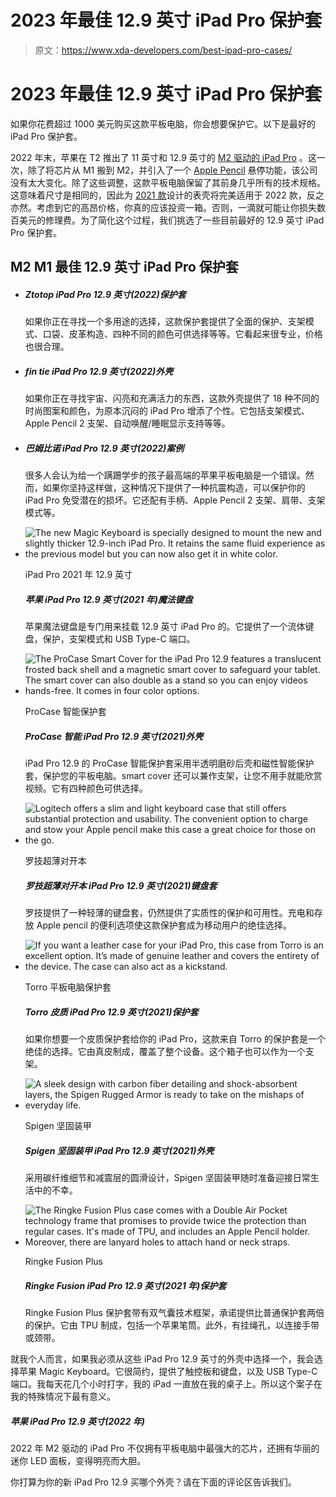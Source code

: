 # 2023 年最佳 12.9 英寸 iPad Pro 保护套

> 原文：<https://www.xda-developers.com/best-ipad-pro-cases/>

# 2023 年最佳 12.9 英寸 iPad Pro 保护套

如果你花费超过 1000 美元购买这款平板电脑，你会想要保护它。以下是最好的 iPad Pro 保护套。

2022 年末，苹果在 T2 推出了 11 英寸和 12.9 英寸的 [M2 驱动的 iPad Pro](https://www.xda-developers.com/best-apple-ipad-pro-deals/) 。这一次，除了将芯片从 M1 搬到 M2，并引入了一个 [Apple Pencil](https://www.xda-developers.com/apple-pencil-2-isnt-magic-wand-editorial/) 悬停功能，该公司没有太大变化。除了这些调整，这款平板电脑保留了其前身几乎所有的技术规格。这意味着尺寸是相同的，因此为 [2021 款](https://www.xda-developers.com/ipad-pro-2021-review/)设计的表壳将完美适用于 2022 款，反之亦然。考虑到它的高昂价格，你真的应该投资一箱。否则，一滴就可能让你损失数百美元的修理费。为了简化这个过程，我们挑选了一些目前最好的 12.9 英寸 iPad Pro 保护套。

## M2 M1 最佳 12.9 英寸 iPad Pro 保护套

*   ##### Ztotop iPad Pro 12.9 英寸(2022)保护套

    如果你正在寻找一个多用途的选择，这款保护套提供了全面的保护、支架模式、口袋、皮革构造、四种不同的颜色可供选择等等。它看起来很专业，价格也很合理。

*   ##### fin tie iPad Pro 12.9 英寸(2022)外壳

    如果你正在寻找宇宙、闪亮和充满活力的东西，这款外壳提供了 18 种不同的时尚图案和颜色，为原本沉闷的 iPad Pro 增添了个性。它包括支架模式、Apple Pencil 2 支架、自动唤醒/睡眠显示支持等等。

*   ##### 巴姆比诺 iPad Pro 12.9 英寸(2022)案例

    很多人会认为给一个蹒跚学步的孩子最高端的苹果平板电脑是一个错误。然而，如果你坚持这样做，这种情况下提供了一种抗震构造，可以保护你的 iPad Pro 免受潜在的损坏。它还配有手柄、Apple Pencil 2 支架、肩带、支架模式等。

*   <picture>![The new Magic Keyboard is specially designed to mount the new and slightly thicker 12.9-inch iPad Pro. It retains the same fluid experience as the previous model but you can now also get it in white color.](img/05c1f04ccaaabec872f05fa718ce7290.png)</picture>

    iPad Pro 2021 年 12.9 英寸

    ##### 苹果 iPad Pro 12.9 英寸(2021 年)魔法键盘

    苹果魔法键盘是专门用来挂载 12.9 英寸 iPad Pro 的。它提供了一个流体键盘，保护，支架模式和 USB Type-C 端口。

*   <picture>![The ProCase Smart Cover for the iPad Pro 12.9 features a translucent frosted back shell and a magnetic smart cover to safeguard your tablet. The smart cover can also double as a stand so you can enjoy videos hands-free. It comes in four color options.](img/0a2a529a3768e025db8900ff2e2198b1.png)</picture>

    ProCase 智能保护套

    ##### ProCase 智能 iPad Pro 12.9 英寸(2021)外壳

    iPad Pro 12.9 的 ProCase 智能保护套采用半透明磨砂后壳和磁性智能保护套，保护您的平板电脑。smart cover 还可以兼作支架，让您不用手就能欣赏视频。它有四种颜色可供选择。

*   <picture>![Logitech offers a slim and light keyboard case that still offers substantial protection and usability. The convenient option to charge and stow your Apple pencil make this case a great choice for those on the go.](img/67c2cebd7e07cceda75cca372327c83b.png)</picture>

    罗技超薄对开本

    ##### 罗技超薄对开本 iPad Pro 12.9 英寸(2021)键盘套

    罗技提供了一种轻薄的键盘套，仍然提供了实质性的保护和可用性。充电和存放 Apple pencil 的便利选项使这款保护套成为移动用户的绝佳选择。

*   <picture>![If you want a leather case for your iPad Pro, this case from Torro is an excellent option. It’s made of genuine leather and covers the entirety of the device. The case can also act as a kickstand.](img/6ca45f867c99de25cd1b914881889bdb.png)</picture>

    Torro 平板电脑保护套

    ##### Torro 皮质 iPad Pro 12.9 英寸(2021)保护套

    如果你想要一个皮质保护套给你的 iPad Pro，这款来自 Torro 的保护套是一个绝佳的选择。它由真皮制成，覆盖了整个设备。这个箱子也可以作为一个支架。

*   <picture>![A sleek design with carbon fiber detailing and shock-absorbent layers, the Spigen Rugged Armor is ready to take on the mishaps of everyday life.](img/ab048c6d80833dc628588b02d1443782.png)</picture>

    Spigen 坚固装甲

    ##### Spigen 坚固装甲 iPad Pro 12.9 英寸(2021)外壳

    采用碳纤维细节和减震层的圆滑设计，Spigen 坚固装甲随时准备迎接日常生活中的不幸。

*   <picture>![The Ringke Fusion Plus case comes with a Double Air Pocket technology frame that promises to provide twice the protection than regular cases. It's made of TPU, and includes an Apple Pencil holder. Moreover, there are lanyard holes to attach hand or neck straps.](img/b95d9abc64d4bd3dde70774d9b234b91.png)</picture>

    Ringke Fusion Plus

    ##### Ringke Fusion iPad Pro 12.9 英寸(2021 年)保护套

    Ringke Fusion Plus 保护套带有双气囊技术框架，承诺提供比普通保护套两倍的保护。它由 TPU 制成，包括一个苹果笔筒。此外，有挂绳孔，以连接手带或颈带。

就我个人而言，如果我必须从这些 iPad Pro 12.9 英寸的外壳中选择一个，我会选择苹果 Magic Keyboard。它很简约，提供了触控板和键盘，以及 USB Type-C 端口。我每天花几个小时打字，我的 iPad 一直放在我的桌子上。所以这个案子在我的特殊情况下最有意义。

##### 苹果 iPad Pro 12.9 英寸(2022 年)

2022 年 M2 驱动的 iPad Pro 不仅拥有平板电脑中最强大的芯片，还拥有华丽的迷你 LED 面板，变得明亮而大胆。

你打算为你的新 iPad Pro 12.9 买哪个外壳？请在下面的评论区告诉我们。